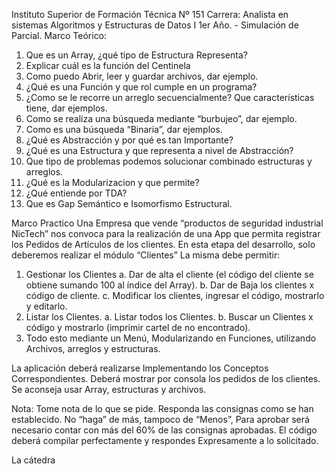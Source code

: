 Instituto Superior de Formación Técnica Nº 151
Carrera: Analista en sistemas
Algoritmos y Estructuras de Datos I
1er Año. - Simulación de Parcial.
Marco Teórico:
1. Que es un Array, ¿qué tipo de Estructura Representa?
2. Explicar cuál es la función del Centinela
3. Como puedo Abrir, leer y guardar archivos, dar ejemplo.
4. ¿Qué es una Función y que rol cumple en un programa?
5. ¿Como se le recorre un arreglo secuencialmente? Que características tiene, dar ejemplos.
6. Como se realiza una búsqueda mediante “burbujeo”, dar ejemplo.
7. Como es una búsqueda “Binaria”, dar ejemplos.
8. ¿Qué es Abstracción y por qué es tan Importante?
9. ¿Qué es una Estructura y que representa a nivel de Abstracción?
10. Que tipo de problemas podemos solucionar combinado estructuras y arreglos.
11. ¿Qué es la Modularizacion y que permite?
12. ¿Qué entiende por TDA?
13. Que es Gap Semántico e Isomorfismo Estructural.

Marco Practico
Una Empresa que vende “productos de seguridad industrial NicTech” nos convoca para la realización de una
App que permita registrar los Pedidos de Artículos de los clientes.
En esta etapa del desarrollo, solo deberemos realizar el módulo “Clientes”
La misma debe permitir:
1. Gestionar los Clientes
a. Dar de alta el cliente (el código del cliente se obtiene sumando 100 al índice del Array).
b. Dar de Baja los clientes x código de cliente.
c. Modificar los clientes, ingresar el código, mostrarlo y editarlo.
2. Listar los Clientes.
a. Listar todos los Clientes.
b. Buscar un Clientes x código y mostrarlo (imprimir cartel de no encontrado).
3. Todo esto mediante un Menú, Modularizando en Funciones, utilizando Archivos, arreglos y
estructuras.

La aplicación deberá realizarse Implementando los Conceptos Correspondientes.
Deberá mostrar por consola los pedidos de los clientes.
Se aconseja usar Array, estructuras y archivos.

Nota: Tome nota de lo que se pide. Responda las consignas como se han establecido. No “haga” de más,
tampoco de “Menos”,
Para aprobar será necesario contar con más del 60% de las consignas aprobadas.
El código deberá compilar perfectamente y respondes Expresamente a lo solicitado.

La cátedra